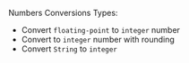 Numbers Conversions Types:
  - Convert `floating-point` to `integer` number
  - Convert to `integer` number with rounding
  - Convert `String` to `integer`